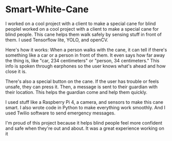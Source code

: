 # Smart-White-Cane
 I worked on a cool project with a client to make a special cane for blind peopleI worked on a cool project with a client to make a special cane for blind people. This cane helps them walk safely by sensing stuff in front of them. I used Tensorflow lite, YOLO, and openCV.
 
Here's how it works: When a person walks with the cane, it can tell if there's something like a car or a person in front of them. It even says how far away the thing is, like "car, 234 centimeters" or "person, 34 centimeters." This info is spoken through earphones so the user knows what's ahead and how close it is.

There's also a special button on the cane. If the user has trouble or feels unsafe, they can press it. Then, a message is sent to their guardian with their location. This helps the guardian come and help them quickly.

I used stuff like a Raspberry Pi 4, a camera, and sensors to make this cane smart. I also wrote code in Python to make everything work smoothly. And I used Twilio software to send emergency messages.

I'm proud of this project because it helps blind people feel more confident and safe when they're out and about. It was a great experience working on it
